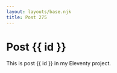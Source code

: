 ```yaml
---
layout: layouts/base.njk
title: Post 275
---
```


# Post {{ id }}

This is post {{ id }} in my Eleventy project.
